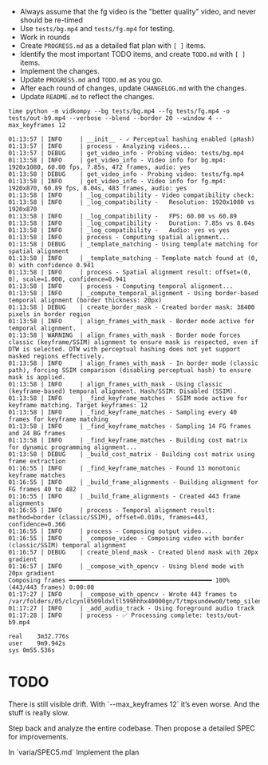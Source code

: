 - Always assume that the fg video is the "better quality" video, and never should be re-timed 
- Use `tests/bg.mp4` and `tests/fg.mp4` for testing. 
- Work in rounds
- Create `PROGRESS.md` as a detailed flat plan with `[ ]` items. 
- Identify the most important TODO items, and create `TODO.md` with `[ ]` items. 
- Implement the changes. 
- Update `PROGRESS.md` and `TODO.md` as you go. 
- After each round of changes, update `CHANGELOG.md` with the changes.
- Update `README.md` to reflect the changes.

```
time python -m vidkompy --bg tests/bg.mp4 --fg tests/fg.mp4 -o tests/out-b9.mp4 --verbose --blend --border 20 --window 4 --max_keyframes 12

01:13:57 | INFO     | __init__ - ✓ Perceptual hashing enabled (pHash)
01:13:57 | INFO     | process - Analyzing videos...
01:13:57 | DEBUG    | get_video_info - Probing video: tests/bg.mp4
01:13:58 | INFO     | get_video_info - Video info for bg.mp4: 1920x1080, 60.00 fps, 7.85s, 472 frames, audio: yes
01:13:58 | DEBUG    | get_video_info - Probing video: tests/fg.mp4
01:13:58 | INFO     | get_video_info - Video info for fg.mp4: 1920x870, 60.89 fps, 8.04s, 483 frames, audio: yes
01:13:58 | INFO     | _log_compatibility - Video compatibility check:
01:13:58 | INFO     | _log_compatibility -   Resolution: 1920x1080 vs 1920x870
01:13:58 | INFO     | _log_compatibility -   FPS: 60.00 vs 60.89
01:13:58 | INFO     | _log_compatibility -   Duration: 7.85s vs 8.04s
01:13:58 | INFO     | _log_compatibility -   Audio: yes vs yes
01:13:58 | INFO     | process - Computing spatial alignment...
01:13:58 | DEBUG    | _template_matching - Using template matching for spatial alignment
01:13:58 | INFO     | _template_matching - Template match found at (0, 0) with confidence 0.941
01:13:58 | INFO     | process - Spatial alignment result: offset=(0, 0), scale=1.000, confidence=0.941
01:13:58 | INFO     | process - Computing temporal alignment...
01:13:58 | INFO     | _compute_temporal_alignment - Using border-based temporal alignment (border thickness: 20px)
01:13:58 | DEBUG    | create_border_mask - Created border mask: 38400 pixels in border region
01:13:58 | INFO     | align_frames_with_mask - Border mode active for temporal alignment.
01:13:58 | WARNING  | align_frames_with_mask - Border mode forces classic (keyframe/SSIM) alignment to ensure mask is respected, even if DTW is selected. DTW with perceptual hashing does not yet support masked regions effectively.
01:13:58 | INFO     | align_frames_with_mask - In border mode (classic path), forcing SSIM comparison (disabling perceptual hash) to ensure mask is applied.
01:13:58 | INFO     | align_frames_with_mask - Using classic (keyframe-based) temporal alignment. Hash/SSIM: Disabled (SSIM).
01:13:58 | INFO     | _find_keyframe_matches - SSIM mode active for keyframe matching. Target keyframes: 12
01:13:58 | INFO     | _find_keyframe_matches - Sampling every 40 frames for keyframe matching
01:13:58 | INFO     | _find_keyframe_matches - Sampling 14 FG frames and 24 BG frames
01:13:58 | INFO     | _find_keyframe_matches - Building cost matrix for dynamic programming alignment...
01:13:58 | DEBUG    | _build_cost_matrix - Building cost matrix using frame extraction
01:16:55 | INFO     | _find_keyframe_matches - Found 13 monotonic keyframe matches
01:16:55 | INFO     | _build_frame_alignments - Building alignment for FG frames 40 to 482
01:16:55 | INFO     | _build_frame_alignments - Created 443 frame alignments
01:16:55 | INFO     | process - Temporal alignment result: method=border (classic/SSIM), offset=0.010s, frames=443, confidence=0.366
01:16:55 | INFO     | process - Composing output video...
01:16:55 | INFO     | _compose_video - Composing video with border (classic/SSIM) temporal alignment
01:16:57 | DEBUG    | create_blend_mask - Created blend mask with 20px gradient
01:16:57 | INFO     | _compose_with_opencv - Using blend mode with 20px gradient
Composing frames ━━━━━━━━━━━━━━━━━━━━━━━━━━━━━━━━━━━━━━━━ 100% (443/443 frames) 0:00:00
01:17:27 | INFO     | _compose_with_opencv - Wrote 443 frames to /var/folders/05/clcynl0509ldxltl599hhhx40000gn/T/tmpsundewo0/temp_silent.mp4
01:17:27 | INFO     | _add_audio_track - Using foreground audio track
01:17:28 | INFO     | process - ✅ Processing complete: tests/out-b9.mp4

real	3m32.776s
user	9m9.942s
sys	0m55.536s
```

# TODO

<problem>
There is still visible drift. With `--max_keyframes 12` it’s even worse. And the stuff is really slow. 

Step back and analyze the entire codebase. Then propose a detailed SPEC for improvements. 
</problem>

<plan>
In `varia/SPEC5.md`
</plan>

<task>
Implement the plan
</task>